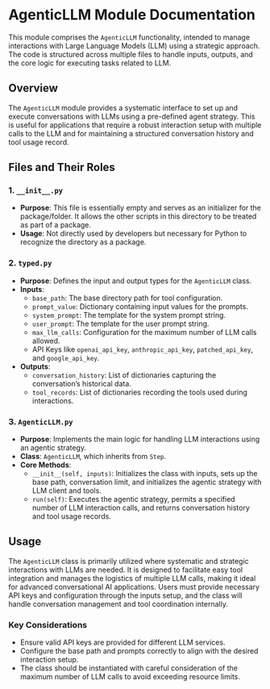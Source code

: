 # AgenticLLM Module Documentation

This module comprises the `AgenticLLM` functionality, intended to manage interactions with Large Language Models (LLM) using a strategic approach. The code is structured across multiple files to handle inputs, outputs, and the core logic for executing tasks related to LLM.

## Overview
The `AgenticLLM` module provides a systematic interface to set up and execute conversations with LLMs using a pre-defined agent strategy. This is useful for applications that require a robust interaction setup with multiple calls to the LLM and for maintaining a structured conversation history and tool usage record.

## Files and Their Roles

### 1. `__init__.py`
- **Purpose**: This file is essentially empty and serves as an initializer for the package/folder. It allows the other scripts in this directory to be treated as part of a package.
- **Usage**: Not directly used by developers but necessary for Python to recognize the directory as a package.

### 2. `typed.py`
- **Purpose**: Defines the input and output types for the `AgenticLLM` class.
- **Inputs**:
  - `base_path`: The base directory path for tool configuration.
  - `prompt_value`: Dictionary containing input values for the prompts.
  - `system_prompt`: The template for the system prompt string.
  - `user_prompt`: The template for the user prompt string.
  - `max_llm_calls`: Configuration for the maximum number of LLM calls allowed.
  - API Keys like `openai_api_key`, `anthropic_api_key`, `patched_api_key`, and `google_api_key`.
- **Outputs**:
  - `conversation_history`: List of dictionaries capturing the conversation’s historical data.
  - `tool_records`: List of dictionaries recording the tools used during interactions.

### 3. `AgenticLLM.py`
- **Purpose**: Implements the main logic for handling LLM interactions using an agentic strategy.
- **Class**: `AgenticLLM`, which inherits from `Step`.
- **Core Methods**:
  - `__init__(self, inputs)`: Initializes the class with inputs, sets up the base path, conversation limit, and initializes the agentic strategy with LLM client and tools.
  - `run(self)`: Executes the agentic strategy, permits a specified number of LLM interaction calls, and returns conversation history and tool usage records.

## Usage
The `AgenticLLM` class is primarily utilized where systematic and strategic interactions with LLMs are needed. It is designed to facilitate easy tool integration and manages the logistics of multiple LLM calls, making it ideal for advanced conversational AI applications. Users must provide necessary API keys and configuration through the inputs setup, and the class will handle conversation management and tool coordination internally.

### Key Considerations
- Ensure valid API keys are provided for different LLM services.
- Configure the base path and prompts correctly to align with the desired interaction setup.
- The class should be instantiated with careful consideration of the maximum number of LLM calls to avoid exceeding resource limits.
